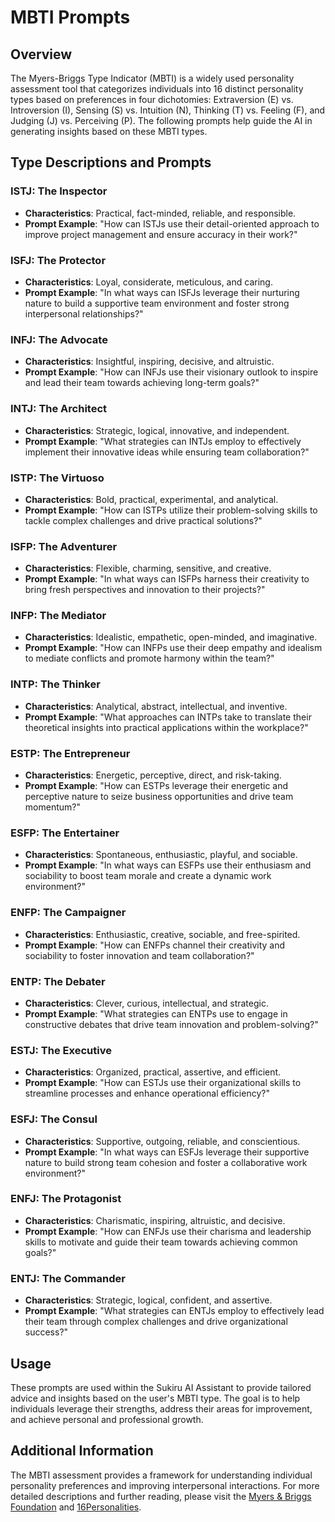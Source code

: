 # MBTI Prompts

## Overview

The Myers-Briggs Type Indicator (MBTI) is a widely used personality assessment tool that categorizes individuals into 16 distinct personality types based on preferences in four dichotomies: Extraversion (E) vs. Introversion (I), Sensing (S) vs. Intuition (N), Thinking (T) vs. Feeling (F), and Judging (J) vs. Perceiving (P). The following prompts help guide the AI in generating insights based on these MBTI types.

## Type Descriptions and Prompts

### ISTJ: The Inspector
- **Characteristics**: Practical, fact-minded, reliable, and responsible.
- **Prompt Example**: "How can ISTJs use their detail-oriented approach to improve project management and ensure accuracy in their work?"

### ISFJ: The Protector
- **Characteristics**: Loyal, considerate, meticulous, and caring.
- **Prompt Example**: "In what ways can ISFJs leverage their nurturing nature to build a supportive team environment and foster strong interpersonal relationships?"

### INFJ: The Advocate
- **Characteristics**: Insightful, inspiring, decisive, and altruistic.
- **Prompt Example**: "How can INFJs use their visionary outlook to inspire and lead their team towards achieving long-term goals?"

### INTJ: The Architect
- **Characteristics**: Strategic, logical, innovative, and independent.
- **Prompt Example**: "What strategies can INTJs employ to effectively implement their innovative ideas while ensuring team collaboration?"

### ISTP: The Virtuoso
- **Characteristics**: Bold, practical, experimental, and analytical.
- **Prompt Example**: "How can ISTPs utilize their problem-solving skills to tackle complex challenges and drive practical solutions?"

### ISFP: The Adventurer
- **Characteristics**: Flexible, charming, sensitive, and creative.
- **Prompt Example**: "In what ways can ISFPs harness their creativity to bring fresh perspectives and innovation to their projects?"

### INFP: The Mediator
- **Characteristics**: Idealistic, empathetic, open-minded, and imaginative.
- **Prompt Example**: "How can INFPs use their deep empathy and idealism to mediate conflicts and promote harmony within the team?"

### INTP: The Thinker
- **Characteristics**: Analytical, abstract, intellectual, and inventive.
- **Prompt Example**: "What approaches can INTPs take to translate their theoretical insights into practical applications within the workplace?"

### ESTP: The Entrepreneur
- **Characteristics**: Energetic, perceptive, direct, and risk-taking.
- **Prompt Example**: "How can ESTPs leverage their energetic and perceptive nature to seize business opportunities and drive team momentum?"

### ESFP: The Entertainer
- **Characteristics**: Spontaneous, enthusiastic, playful, and sociable.
- **Prompt Example**: "In what ways can ESFPs use their enthusiasm and sociability to boost team morale and create a dynamic work environment?"

### ENFP: The Campaigner
- **Characteristics**: Enthusiastic, creative, sociable, and free-spirited.
- **Prompt Example**: "How can ENFPs channel their creativity and sociability to foster innovation and team collaboration?"

### ENTP: The Debater
- **Characteristics**: Clever, curious, intellectual, and strategic.
- **Prompt Example**: "What strategies can ENTPs use to engage in constructive debates that drive team innovation and problem-solving?"

### ESTJ: The Executive
- **Characteristics**: Organized, practical, assertive, and efficient.
- **Prompt Example**: "How can ESTJs use their organizational skills to streamline processes and enhance operational efficiency?"

### ESFJ: The Consul
- **Characteristics**: Supportive, outgoing, reliable, and conscientious.
- **Prompt Example**: "In what ways can ESFJs leverage their supportive nature to build strong team cohesion and foster a collaborative work environment?"

### ENFJ: The Protagonist
- **Characteristics**: Charismatic, inspiring, altruistic, and decisive.
- **Prompt Example**: "How can ENFJs use their charisma and leadership skills to motivate and guide their team towards achieving common goals?"

### ENTJ: The Commander
- **Characteristics**: Strategic, logical, confident, and assertive.
- **Prompt Example**: "What strategies can ENTJs employ to effectively lead their team through complex challenges and drive organizational success?"

## Usage

These prompts are used within the Sukiru AI Assistant to provide tailored advice and insights based on the user's MBTI type. The goal is to help individuals leverage their strengths, address their areas for improvement, and achieve personal and professional growth.

## Additional Information

The MBTI assessment provides a framework for understanding individual personality preferences and improving interpersonal interactions. For more detailed descriptions and further reading, please visit the [Myers & Briggs Foundation](https://www.myersbriggs.org) and [16Personalities](https://www.16personalities.com).